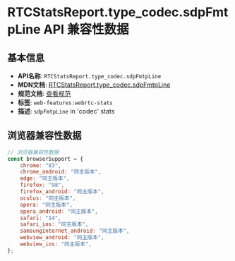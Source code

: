 # RTCStatsReport.type_codec.sdpFmtpLine API 兼容性数据

## 基本信息

- **API名称**: `RTCStatsReport.type_codec.sdpFmtpLine`
- **MDN文档**: [RTCStatsReport.type_codec.sdpFmtpLine](https://developer.mozilla.org/docs/Web/API/RTCCodecStats/sdpFmtpLine)
- **规范文档**: [查看规范](https://w3c.github.io/webrtc-stats/#dom-rtccodecstats-sdpfmtpline)
- **标签**: `web-features:webrtc-stats`
- **描述**: `sdpFmtpLine` in 'codec' stats

## 浏览器兼容性数据

```javascript
// 浏览器兼容性数据
const browserSupport = {
    chrome: "83",
    chrome_android: "同主版本",
    edge: "同主版本",
    firefox: "98",
    firefox_android: "同主版本",
    oculus: "同主版本",
    opera: "同主版本",
    opera_android: "同主版本",
    safari: "14",
    safari_ios: "同主版本",
    samsunginternet_android: "同主版本",
    webview_android: "同主版本",
    webview_ios: "同主版本",
};

```


